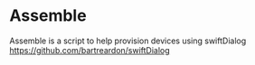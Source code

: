 # Assemble

Assemble is a script to help provision devices using swiftDialog https://github.com/bartreardon/swiftDialog

